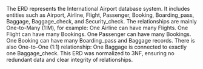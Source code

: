 The ERD represents the International Airport database system. It includes entities such as Airport, Airline, Flight, Passenger, Booking, Boarding_pass, Baggage, Baggage_check, and Security_check.
The relationships are mainly One-to-Many (1:М), for example:
One Airline can have many Flights.
One Flight can have many Bookings.
One Passenger can have many Bookings.
One Booking can have many Boarding_pass and Baggage records.
There is also One-to-One (1:1) relationship:
One Baggage is connected to exactly one Baggage_check.
This ERD was normalized to 3NF, ensuring no redundant data and clear integrity of relationships.
